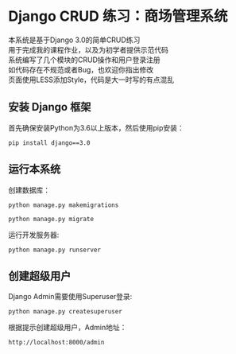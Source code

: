 # Django CRUD 练习：商场管理系统
本系统是基于Django 3.0的简单CRUD练习\
用于完成我的课程作业，以及为初学者提供示范代码\
系统编写了几个模块的CRUD操作和用户登录注册\
如代码存在不规范或者Bug，也欢迎你指出修改\
页面使用LESS添加Style，代码是大一时写的有点混乱
  
## 安装 Django 框架
首先确保安装Python为3.6以上版本，然后使用pip安装：
```	
pip install django==3.0
```

## 运行本系统
创建数据库：
```
python manage.py makemigrations
```
```
python manage.py migrate
```
运行开发服务器:
```
python manage.py runserver
```

## 创建超级用户
Django Admin需要使用Superuser登录:
```
python manage.py createsuperuser
```
根据提示创建超级用户，Admin地址：
```
http://localhost:8000/admin
```
